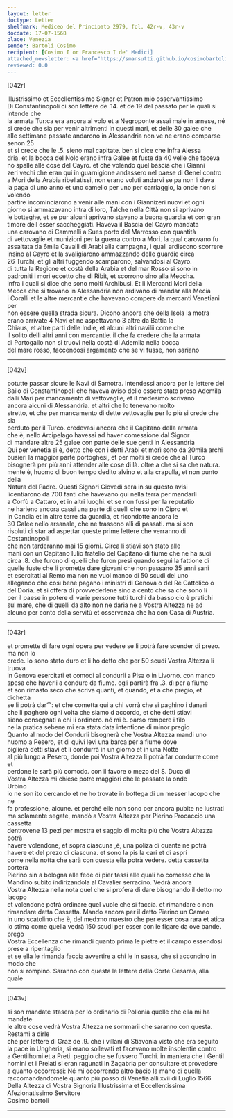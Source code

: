 ```yaml
---
layout: letter
doctype: Letter
shelfmark: Mediceo del Principato 2979, fol. 42r-v, 43r-v
docdate: 17-07-1568
place: Venezia
sender: Bartoli Cosimo
recipient: [Cosimo I or Francesco I de' Medici]
attached_newsletter: <a href="https://smansutti.github.io/cosimobartoli/texts/3080_089/">3080_089</a>
reviewed: 0.0
---
```


[042r]  
  
  
Illustrissimo et Eccellentissimo Signor et Patron mio osservantissimo  
Di Constantinopoli ci son lettere de .14. et de 19 del passato per le quali si intende che  
la armata Tur:ca era ancora al volo et a Negroponte assai male in arnese, né  
si crede che sia per venir altrimenti in questi mari, et delle 30 galee che  
alle settimane passate andarono in Alessandria non ve ne erano comparse senon 25  
et si crede che le .5. sieno mal capitate. ben si dice che infra Alessa  
dria. et la bocca del Nolo erano infra Galee et fuste da 40 velle che faceva  
no spalle alle cose del Cayro. et che volendo quel bascia che i Gianni  
zeri vechi che eran qui in guarnigione andassero nel paese di Genel contro  
a Mori della Arabia ribellatissi, non erano voluti andarvi se pa non li dava  
la paga di uno anno et uno camello per uno per carriaggio, la onde non si volendo  
partire incominciarono a venir alle mani con i Giannizeri nuovi et ogni  
giorno si ammazavano intra di loro, Talche nella Città non si aprivano  
le botteghe, et se pur alcuni aprivano stavano a buona guardia et con gran  
timore dell esser saccheggiati. Haveva il Bascia del Cayro mandata  
una carovano di Cammelli a Sues porto del Marrosso con quantità  
di vettovaglie et munizioni per la guerra contro a Mori. la qual carovano fu  
assaltata da 6mila Cavalli di Arabi alla campagna, i quali ardiscono scorrere  
insino al Cayro et la svaligiarono ammazzando delle guardie circa  
26 Turchi, et gli altri fuggendo scamparono, salvandosi al Cayro.  
di tutta la Regione et costà della Arabia et del mar Rosso si sono in  
padroniti i morì eccetto che di Ribit, et scorrono sino alla Meccha.  
infra i quali si dice che sono molti Archibusi. Et li Mercanti Mori della  
Mecca che si trovano in Alessandria non ardivano di mandar alla Mecia  
i Coralli et le altre mercantie che havevano compere da mercanti Venetiani per  
non essere quella strada sicura. Dicono ancora che della Isola la motra  
erano arrivate 4 Navi et ne aspettavano 3 altre da Battia la  
Chiaus, et altre parti delle Indie, et alcuni altri navilii come che  
il solito delli altri anni con mercantie. il che fa credere che la armata  
di Portogallo non si truovi nella costà di Ademila nella bocca  
del mare rosso, faccendosi argamento che se vi fusse, non sariano  
  
---  

[042v]  
  
  
potutte passar sicure le Navi di Samotra. Intendessi ancora per le lettere del  
Bailo di Constantinopoli che haveva aviso dello essere stato preso Ademila  
dalli Mari per mancamento di vettovaglie, et il medesimo scrivano  
ancora alcuni di Alessandria. et altri che lo tenevano molto  
stretto, et che per mancamento di dette vettovaglie per lo più si crede che sia  
perduto per il Turco. credevasi ancora che il Capitano della armata  
che è, nello Arcipelago havessi ad haver comessione dal Signor  
di mandare altre 25 galee con parte delle sue genti in Alessandria  
Qui per venetia si è, detto che con i detti Arabi et morì sono da 20mila archi  
busieri la maggior parte portoghesi, et per molti si crede che al Turco  
bisognerà per più anni attender alle cose di là. oltre a che si sa che natura.  
mente è, huomo di buon tempo dedito alvino et alla crapulla, et non punto della  
Natura del Padre. Questi Signori Giovedì sera in su questo avisi  
licentiarono da 700 fanti che havevano qui nella terra per mandarli  
a Corfù a Cattaro, et in altri luoghi. et se non fussi per la reputatio  
ne harieno ancora cassi una parte di quelli che sono in Cipro et  
in Candia et in altre terre da guardia, et ricondotte ancora le  
30 Galee nello arsanale, che ne trassono alli dì passati. ma si son  
risoluti di star ad aspettar queste prime lettere che verranno di Costantinopoli  
che non tarderanno mai 15 giorni. Circa li stiavi son stato alle  
mani con un Capitano Iulio fratello del Capitano di fiume che ne ha suoi  
circa .8. che furono di quelli che furon presi quando seguì la fattione di  
quelle fuste che li promette dare giovani che non passano 35 anni sani  
et esercitati al Remo ma non ne vuol manco di 50 scudi del uno  
allegando che così bene pagano i ministri di Genova o del Re Cattolico o  
del Doria. et si offera di provvederlene sino a cento che sa che sono li  
per il paese in potere di varie persone tutti turchi da basso cio è pratichi  
sul mare, che di quelli da alto non ne daria ne a Vostra Altezza ne ad  
alcuno per conto della servitù et osservanza che ha con Casa di Austria.  
  
---  

[043r]  
  
  
et promette di fare ogni opera per vedere se li potrà fare scender di prezo. ma non lo  
crede. Io sono stato duro et li ho detto che per 50 scudi Vostra Altezza li truova  
in Genova esercitati et comodi al condurli a Pisa o in Livorno. con manco  
spesa che haverli a condure da fiume. egli partirà fra .3. dì per a fiume  
et son rimasto seco che scriva quanti, et quando, et a che pregio, et dichetta  
se li potrà dar⁀: et che cometta qui a chi vorrà che si paghino i danari  
che li pagherò ogni volta che siamo d accordo, et che detti stiavi  
sieno consegnati a chi li ordinero. né mi è. parso rompere i filo  
ne la pratica sebene mi era stata data intentione di minor pregio  
Quanto al modo del Condurli bisognerà che Vostra Altezza mandi uno  
huomo a Pesero, et di quivi levi una barca per a fiume dove  
piglierà detti stiavi et li condurrà in un giorno et in una Notte  
al più lungo a Pesero, donde poi Vostra Altezza li potrà far condurre come et  
perdone le sarà più comodo. con il favore o mezo del S. Duca di  
Vostra Altezza mi chiese potre maggiori che le passate la onde  
Urbino  
io ne son ito cercando et ne ho trovate in bottega di un messer Iacopo che ne  
fa professione, alcune. et perché elle non sono per ancora pubite ne lustrati  
ma solamente segate, mandò a Vostra Altezza per Pierino Procaccio una cassetta  
dentrovene 13 pezi per mostra et saggio di molte più che Vostra Altezza potrà  
havere volendone, et sopra ciascuna ,è, una poliza di quante ne potrà  
havere et del prezo di ciascuna. et sono la pis la cari et di aspri  
come nella notta che sarà con questa ella potrà vedere. detta cassetta porterà  
Pierino sin a bologna alle fede di pier tassi alle quali ho comesso che la  
Mandino subito indirizandola al Cavalier serracino. Vedrà ancora  
Vostra Altezza nella nota quel che si profera di dare bisognando il detto mo Iacopo  
et volendone potrà ordinare quel vuole che si faccia. et rimandare o non  
rimandare detta Cassetta. Mando ancora per il detto Pierino un Cameo  
in uno scatolino che è, del med:mo maestro che per esser cosa rara et atica  
lo stima come quella vedrà 150 scudi per esser con le figare da ove bande. prego  
Vostra Eccellenza che rimandi quanto prima le pietre et il campo essendosi prese a ripentaglio  
et se ella le rimanda faccia avvertire a chi le in sassa, che si acconcino in modo che  
non si rompino. Saranno con questa le lettere della Corte Cesarea, alla quale  
  
---  

[043v]  
  
  
si son mandate stasera per lo ordinario di Pollonia quelle che ella mi ha mandate  
le altre cose vedrà Vostra Altezza ne sommarii che saranno con questa. Restami a dirle  
che per lettere di Graz de .9. che i villani di Stiavonia visto che era seguito  
la pace in Ungheria, si erano sollevati et facevano molte insolentie contro  
a Gentilhomi et a Preti. peggio che se fussero Turchi. in maniera che i Gentil  
homini et i Prelati si eran ragunati in Zagabria per consultare et provedere  
a quanto occorressi: Né mi occorrendo altro bacio la mano di quella  
raccomandandomele quanto più posso di Venetia alli xvii di Luglio 1566  
Della Altezza di Vostra Signoria Illustrissima et Eccellentissima  
Afezionatissimo Servitore  
Cosimo bartoli  
  
---  

